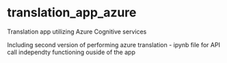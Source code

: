 # translation_app_azure
Translation app utilizing Azure Cognitive services

Including second version of performing azure translation - ipynb file for API call independty functioning ouside of the app
